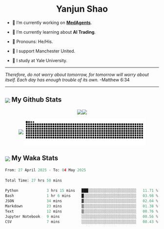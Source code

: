 

<h1 align="center">Yanjun Shao</h1>

- 🐒 I’m currently working on **[MedAgents](https://github.com/gersteinlab/MedAgents)**.

- 🦧 I’m currently learning about **AI Trading**.

- 🦍 Pronouns: He/His.

- 👹 I support Manchester United.

- 🐶 I study at Yale University.

---

<i> Therefore, do not worry about tomorrow, for tomorrow will worry about itself. Each day has enough trouble of its own. </i> -Matthew 6:34

---

<h2><img src="https://emojis.slackmojis.com/emojis/images/1579216111/7550/pikachu_wave.gif?1579216111" align="center" width="28" /> My Github Stats</h2>

<p align="center"><img align="center" src = "https://github-readme-stats.vercel.app/api?username=super-dainiu&show_icons=true&count_private=true&theme=tokyonight&hide=issues&line_height=30" width="400px"><img align="center" src = "https://github-readme-streak-stats.herokuapp.com/?user=super-dainiu&theme=tokyonight" width="400px"></p>

<p align="center"><img align="center" width="400px" src="https://github-readme-stats.vercel.app/api/top-langs/?username=super-dainiu&layout=compact&theme=tokyonight&hide=html,tex,jupyter%20notebook"><img align="center" width="400px" src="https://github.com/super-dainiu/super-dainiu/blob/output/github-contribution-grid-snake.svg"></p>

<h2><img src="https://emojis.slackmojis.com/emojis/images/1579216111/7550/pikachu_wave.gif?1579216111" align="center" width="28" /> My Waka Stats</h2>

<!--START_SECTION:waka-->

```python
From: 27 April 2025 - To: 04 May 2025

Total Time: 27 hrs 50 mins

Python             3 hrs 15 mins   ███░░░░░░░░░░░░░░░░░░░░░░   11.71 %
Bash               1 hr 6 mins     █░░░░░░░░░░░░░░░░░░░░░░░░   03.98 %
JSON               34 mins         ▓░░░░░░░░░░░░░░░░░░░░░░░░   02.04 %
Markdown           23 mins         ▒░░░░░░░░░░░░░░░░░░░░░░░░   01.38 %
Text               12 mins         ▒░░░░░░░░░░░░░░░░░░░░░░░░   00.76 %
Jupyter Notebook   9 mins          ░░░░░░░░░░░░░░░░░░░░░░░░░   00.56 %
CSV                7 mins          ░░░░░░░░░░░░░░░░░░░░░░░░░   00.43 %
```

<!--END_SECTION:waka-->
